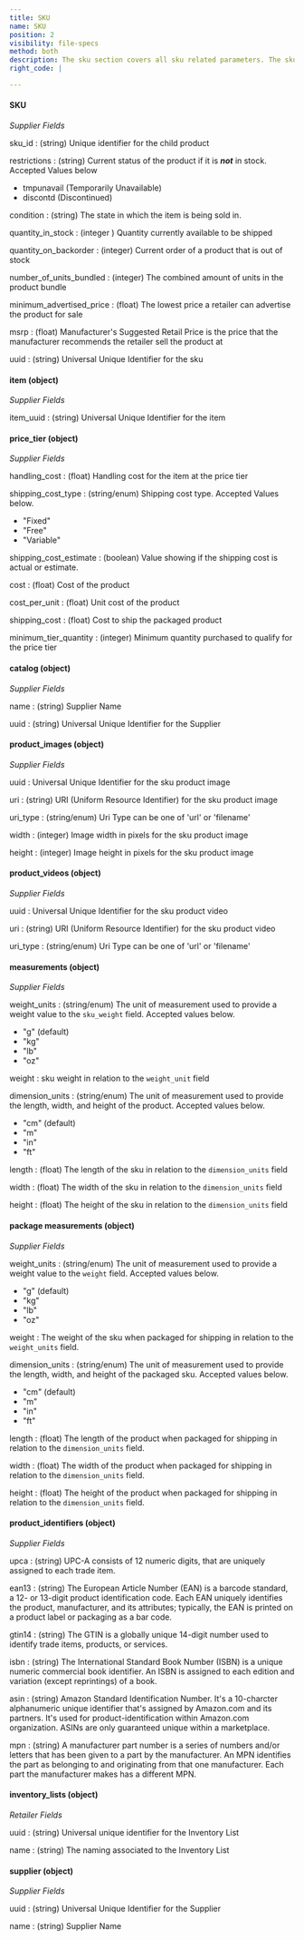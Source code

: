 ```yaml
---
title: SKU
name: SKU
position: 2
visibility: file-specs
method: both
description: The sku section covers all sku related parameters. The sku parameters relate to the Child Product.
right_code: |

---
```


#### SKU
_Supplier Fields_

sku_id
: (string) Unique identifier for the child product

restrictions
: (string) Current status of the product if it is ***not*** in stock.
Accepted Values below
- tmpunavail (Temporarily Unavailable)
- discontd (Discontinued)

condition
: (string) The state in which the item is being sold in.

quantity_in_stock
: (integer ) Quantity currently available to be shipped

quantity_on_backorder
: (integer) Current order of a product that is out of stock

number_of_units_bundled
: (integer) The combined amount of units in the product bundle

minimum_advertised_price
: (float) The lowest price a retailer can advertise the product for sale

msrp
: (float) Manufacturer's Suggested Retail Price is the price that the manufacturer recommends the retailer sell the product at

uuid
: (string) Universal Unique Identifier for the sku

#### item (object)
_Supplier Fields_

item_uuid
: (string) Universal Unique Identifier for the item

#### price_tier (object)
_Supplier Fields_

handling_cost
: (float) Handling cost for the item at the price tier

shipping_cost_type
: (string/enum) Shipping cost type.
Accepted Values below.
- "Fixed"
- "Free"
- "Variable"

shipping_cost_estimate
: (boolean) Value showing if the shipping cost is actual or estimate.

cost
: (float) Cost of the product

cost_per_unit
: (float) Unit cost of the product

shipping_cost
: (float) Cost to ship the packaged product

minimum_tier_quantity
: (integer) Minimum quantity purchased to qualify for the price tier

#### catalog (object)
_Supplier Fields_

name
: (string) Supplier Name

uuid
: (string) Universal Unique Identifier for the Supplier

#### product_images (object)
_Supplier Fields_

uuid
: Universal Unique Identifier for the sku product image

uri
: (string) URI (Uniform Resource Identifier) for the sku product image

uri_type
: (string/enum) Uri Type can be one of 'url' or 'filename'

width
: (integer) Image width in pixels for the sku product image

height
: (integer) Image height in pixels for the sku product image

#### product_videos (object)
_Supplier Fields_

uuid
: Universal Unique Identifier for the sku product video

uri
: (string) URI (Uniform Resource Identifier) for the sku product video

uri_type
: (string/enum) Uri Type can be one of 'url' or 'filename'

#### measurements (object)
_Supplier Fields_

weight_units
: (string/enum) The unit of measurement used to provide a weight value to the `sku_weight` field.
Accepted values below.
- "g" (default)
- "kg"
- "lb"
- "oz"

weight
: sku weight in relation to the `weight_unit` field

dimension_units
: (string/enum) The unit of measurement used to provide the length, width, and height of the product.
Accepted values below.
- "cm" (default)
- "m"
- "in"
- "ft"

length
: (float) The length of the sku in relation to the `dimension_units` field

width
: (float) The width of the sku in relation to the `dimension_units` field

height
: (float) The height of the sku in relation to the `dimension_units` field

#### package measurements (object)
_Supplier Fields_

weight_units
: (string/enum) The unit of measurement used to provide a weight value to the `weight` field.
Accepted values below.
- "g" (default)
- "kg"
- "lb"
- "oz"

weight
: The weight of the sku when packaged for shipping in relation to the `weight_units` field.

dimension_units
: (string/enum) The unit of measurement used to provide the length, width, and height of the packaged sku.
Accepted values below.
- "cm" (default)
- "m"
- "in"
- "ft"

length
: (float) The length of the product when packaged for shipping in relation to the `dimension_units` field.

width
: (float) The width of the product when packaged for shipping in relation to the `dimension_units` field.

height
: (float) The height of the product when packaged for shipping in relation to the `dimension_units` field.

#### product_identifiers (object)
_Supplier Fields_

upca
: (string) UPC-A consists of 12 numeric digits, that are uniquely assigned to each trade item.

ean13
: (string) The European Article Number (EAN) is a barcode standard, a 12- or 13-digit product identification code. Each EAN uniquely identifies the product, manufacturer, and its attributes; typically, the EAN is printed on a product label or packaging as a bar code.

gtin14
: (string) The GTIN is a globally unique 14-digit number used to identify trade items, products, or services.

isbn
: (string) The International Standard Book Number (ISBN) is a unique numeric commercial book identifier. An ISBN is assigned to each edition and variation (except reprintings) of a book.

asin
: (string) Amazon Standard Identification Number. It's a 10-charcter alphanumeric unique identifier that's assigned by Amazon.com and its partners. It's used for product-identification within Amazon.com organization. ASINs are only guaranteed unique within a marketplace.

mpn
: (string) A manufacturer part number is a series of numbers and/or letters that has been given to a part by the manufacturer. An MPN identifies the part as belonging to and originating from that one manufacturer. Each part the manufacturer makes has a different MPN.

#### inventory_lists (object)
_Retailer Fields_

uuid
: (string) Universal unique identifier for the Inventory List

name
: (string) The naming associated to the Inventory List

#### supplier (object)
_Supplier Fields_

uuid
: (string) Universal Unique Identifier for the Supplier

name
: (string) Supplier Name